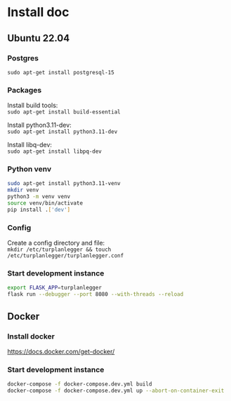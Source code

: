# Install doc

## Ubuntu 22.04

### Postgres
`sudo apt-get install postgresql-15`

### Packages
Install build tools:  
`sudo apt-get install build-essential`

Install python3.11-dev:  
`sudo apt-get install python3.11-dev`

Install libq-dev:  
`sudo apt-get install libpq-dev`

### Python venv
```bash
sudo apt-get install python3.11-venv
mkdir venv
python3 -m venv venv
source venv/bin/activate
pip install .['dev']
```

### Config
Create a config directory and file:  
`mkdir /etc/turplanlegger && touch /etc/turplanlegger/turplanlegger.conf`

### Start development instance
```bash
export FLASK_APP=turplanlegger
flask run --debugger --port 8080 --with-threads --reload
```

## Docker

### Install docker
https://docs.docker.com/get-docker/

### Start development instance
```bash
docker-compose -f docker-compose.dev.yml build
docker-compose -f docker-compose.dev.yml up --abort-on-container-exit  --exit-code-from turplanlegger-dev
```
